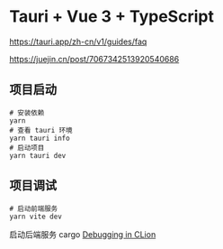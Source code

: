 # Tauri + Vue 3 + TypeScript

https://tauri.app/zh-cn/v1/guides/faq

https://juejin.cn/post/7067342513920540686

## 项目启动

```shell
# 安装依赖
yarn
# 查看 tauri 环境
yarn tauri info 
# 启动项目
yarn tauri dev
```

## 项目调试

```shell
# 启动前端服务
yarn vite dev
```

启动后端服务
cargo
[Debugging in CLion](https://tauri.app/zh-cn/v1/guides/debugging/clion)
